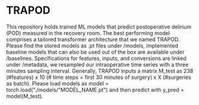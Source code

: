 # TRAPOD
This repository holds trained ML models that predict postoperative delirium (POD) measured in the recovery room. The best performing model comprises a tailored transformer architecture that we named TRAPOD. Please find the stored models as .pt files under /models, implemented baseline models that can also be used out of the box are available under /baselines. Specifications for features, inputs, and conversions are linked under /metadata, we resampled our intraoperative time series with a three minutes sampling interval. Generally, TRAPOD inputs a matrix M_test as 238 (#features) x 10 (# time steps = first 30 minutes of surgery) x X (#surgeries as batch). Please load models as model = torch.load("./models/"MODEL_NAME.pt") and then predict with y_pred = model(M_test). 
